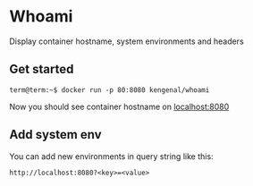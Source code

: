# Whoami

Display container hostname, system environments and headers

## Get started 
```console
term@term:~$ docker run -p 80:8080 kengenal/whoami
```

Now you should see container hostname on [localhost:8080](http://localhost:8080)

## Add system env
You can add new environments in query string like this:

``` console
http://localhost:8080?<key>=<value>
```